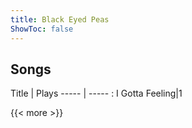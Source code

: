 ```yaml
---
title: Black Eyed Peas
ShowToc: false
---
```


## Songs
Title | Plays 
----- | ----- : 
I Gotta Feeling|1

{{< more >}}